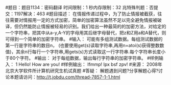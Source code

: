 #题目：题目1134：密码翻译
时间限制：1 秒内存限制：32 兆特殊判题：否提交：1197解决：463
#题目描述：
在情报传递过程中，为了防止情报被截获，往往需要对情报用一定的方式加密，简单的加密算法虽然不足以完全避免情报被破译，但仍然能防止情报被轻易的识别。我们给出一种最简的的加密方法，对给定的一个字符串，把其中从a-y,A-Y的字母用其后继字母替代，把z和Z用a和A替代，则可得到一个简单的加密字符串。
#输入：
 可能有多组测试数据。每组测试数据的第一行是字符串的数目n， (也要使用get(s)读取字符串,再用n=atoi(s)获得整数数值)，其余n行每行一个字符串,用gets(s)方式读取这一行字符串.每个字符串长度小于80个字符。
#输出：
     对于每组数据，输出每行字符串的加密字符串。
#样例输入：
1
Hello! How are you!
#样例输出：
Ifmmp! Ipx bsf zpv!
#来源：
2008年北京大学软件所计算机研究生机试真题
#答疑：
解题遇到问题?分享解题心得?讨论本题请访问：http://t.jobdu.com/thread-7857-1-1.html
